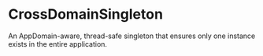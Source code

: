 CrossDomainSingleton
====================

An AppDomain-aware, thread-safe singleton that ensures only one instance exists in the entire application.
